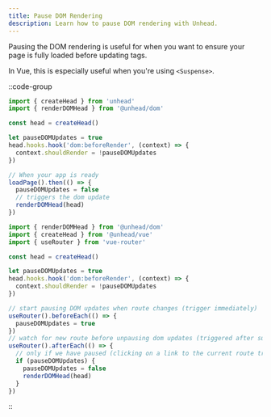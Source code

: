 ```yaml
---
title: Pause DOM Rendering
description: Learn how to pause DOM rendering with Unhead.
---
```


Pausing the DOM rendering is useful for when you want to ensure your page is fully loaded before updating tags.

In Vue, this is especially useful when you're using `<Suspense>`. 

::code-group

```ts [Universal]
import { createHead } from 'unhead'
import { renderDOMHead } from '@unhead/dom'

const head = createHead()

let pauseDOMUpdates = true
head.hooks.hook('dom:beforeRender', (context) => {
  context.shouldRender = !pauseDOMUpdates
})

// When your app is ready
loadPage().then(() => {
  pauseDOMUpdates = false
  // triggers the dom update
  renderDOMHead(head)
})
```


```ts [Vue]
import { renderDOMHead } from '@unhead/dom'
import { createHead } from '@unhead/vue'
import { useRouter } from 'vue-router'

const head = createHead()

let pauseDOMUpdates = true
head.hooks.hook('dom:beforeRender', (context) => {
  context.shouldRender = !pauseDOMUpdates
})

// start pausing DOM updates when route changes (trigger immediately)
useRouter().beforeEach(() => {
  pauseDOMUpdates = true
})
// watch for new route before unpausing dom updates (triggered after suspense resolved)
useRouter().afterEach(() => {
  // only if we have paused (clicking on a link to the current route triggers this)
  if (pauseDOMUpdates) {
    pauseDOMUpdates = false
    renderDOMHead(head)
  }
})
```

::

